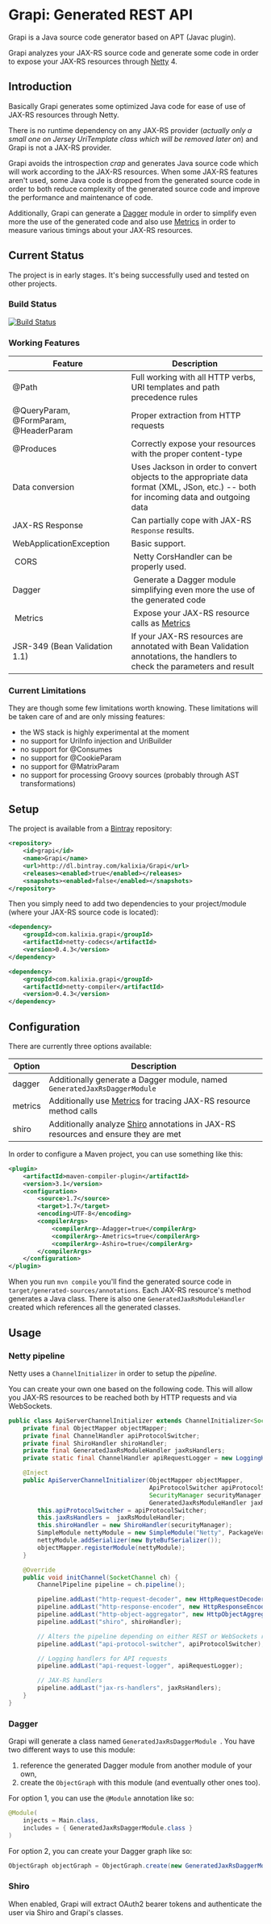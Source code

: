 # Grapi: Generated REST API

Grapi is a Java source code generator based on APT (Javac plugin).

Grapi analyzes your JAX-RS source code and generate some code in order to expose your JAX-RS resources through
[Netty](http://netty.io) 4.


## Introduction

Basically Grapi generates some optimized Java code for ease of use of JAX-RS resources through Netty.

There is no runtime dependency on any JAX-RS provider (*actually only a small one on Jersey UriTemplate class
which will be removed later on*) and Grapi is not a JAX-RS provider.

Grapi avoids the introspection *crap* and generates Java source code which will work according to the JAX-RS resources.
When some JAX-RS features aren't used, some Java code is dropped from the generated source code in order to both reduce
complexity of the generated source code and improve the performance and maintenance of code.

Additionally, Grapi can generate a [Dagger](https://github.com/square/dagger) module in order to simplify even more
the use of the generated code and also use [Metrics](http://metrics.codahale.com) in order to measure various timings
about your JAX-RS resources.


## Current Status

The project is in early stages. It's being successfully used and tested on other projects.

### Build Status

[![Build Status](https://travis-ci.org/kalixia/Grapi.svg?branch=master)](https://travis-ci.org/kalixia/Grapi)

### Working Features

| Feature                       | Description
|-------------------------------|----------------------------------------------------------------------------------------------------
| @Path                         | Full working with all HTTP verbs, URI templates and path precedence rules
| @QueryParam, @FormParam, @HeaderParam | Proper extraction from HTTP requests
| @Produces                     | Correctly expose your resources with the proper content-type
| Data conversion               | Uses Jackson in order to convert objects to the appropriate data format (XML, JSon, etc.) -- both for incoming data and outgoing data
| JAX-RS Response               | Can partially cope with JAX-RS ``` Response ``` results.
| WebApplicationException       | Basic support.
| CORS                          | Netty CorsHandler can be properly used.
| Dagger                        | Generate a Dagger module simplifying even more the use of the generated code
| Metrics                       | Expose your JAX-RS resource calls as [Metrics](http://metrics.codahale.com)
| JSR-349 (Bean Validation 1.1) | If your JAX-RS resources are annotated with Bean Validation annotations, the handlers to check the parameters and result


### Current Limitations

They are though some few limitations worth knowing. These limitations will be taken care of and are only
missing features:

* the WS stack is highly experimental at the moment
* no support for UriInfo injection and UriBuilder
* no support for @Consumes
* no support for @CookieParam
* no support for @MatrixParam
* no support for processing Groovy sources (probably through AST transformations)


## Setup

The project is available from a [Bintray](https://bintray.com/kalixia/Grapi) repository:
```xml
<repository>
    <id>grapi</id>
    <name>Grapi</name>
    <url>http://dl.bintray.com/kalixia/Grapi</url>
    <releases><enabled>true</enabled></releases>
    <snapshots><enabled>false</enabled></snapshots>
</repository>
```

Then you simply need to add two dependencies to your project/module (where your JAX-RS source code is located):
```xml
<dependency>
    <groupId>com.kalixia.grapi</groupId>
    <artifactId>netty-codecs</artifactId>
    <version>0.4.3</version>
</dependency>

<dependency>
    <groupId>com.kalixia.grapi</groupId>
    <artifactId>netty-compiler</artifactId>
    <version>0.4.3</version>
</dependency>
```

## Configuration

There are currently three options available:

| Option  | Description
|---------|------------
| dagger  | Additionally generate a Dagger module, named ``` GeneratedJaxRsDaggerModule ```
| metrics | Additionally use [Metrics](http://metrics.codahale.com) for tracing JAX-RS resource method calls
| shiro   | Additionally analyze [Shiro](http://shiro.apache.org) annotations in JAX-RS resources and ensure they are met

In order to configure a Maven project, you can use something like this:
```xml
<plugin>
    <artifactId>maven-compiler-plugin</artifactId>
    <version>3.1</version>
    <configuration>
        <source>1.7</source>
        <target>1.7</target>
        <encoding>UTF-8</encoding>
        <compilerArgs>
            <compilerArg>-Adagger=true</compilerArg>
            <compilerArg>-Ametrics=true</compilerArg>
            <compilerArg>-Ashiro=true</compilerArg>
        </compilerArgs>
    </configuration>
</plugin>
```

When you run ``` mvn compile ``` you'll find the generated source code in ``` target/generated-sources/annotations ```.
Each JAX-RS resource's method generates a Java class. There is also one ``` GeneratedJaxRsModuleHandler ``` created
which references all the generated classes.


## Usage

### Netty pipeline

Netty uses a ``` ChannelInitializer ``` in order to setup the *pipeline*.

You can create your own one based on the following code.
This will allow you JAX-RS resources to be reached both by HTTP requests and via WebSockets.

```java
public class ApiServerChannelInitializer extends ChannelInitializer<SocketChannel> {
    private final ObjectMapper objectMapper;
    private final ChannelHandler apiProtocolSwitcher;
    private final ShiroHandler shiroHandler;
    private final GeneratedJaxRsModuleHandler jaxRsHandlers;
    private static final ChannelHandler apiRequestLogger = new LoggingHandler(RESTCodec.class, LogLevel.DEBUG);

    @Inject
    public ApiServerChannelInitializer(ObjectMapper objectMapper,
                                       ApiProtocolSwitcher apiProtocolSwitcher,
                                       SecurityManager securityManager,
                                       GeneratedJaxRsModuleHandler jaxRsModuleHandler) {
        this.apiProtocolSwitcher = apiProtocolSwitcher;
        this.jaxRsHandlers =  jaxRsModuleHandler;
        this.shiroHandler = new ShiroHandler(securityManager);
        SimpleModule nettyModule = new SimpleModule("Netty", PackageVersion.VERSION);
        nettyModule.addSerializer(new ByteBufSerializer());
        objectMapper.registerModule(nettyModule);
    }

    @Override
    public void initChannel(SocketChannel ch) {
        ChannelPipeline pipeline = ch.pipeline();

        pipeline.addLast("http-request-decoder", new HttpRequestDecoder());
        pipeline.addLast("http-response-encoder", new HttpResponseEncoder());
        pipeline.addLast("http-object-aggregator", new HttpObjectAggregator(1048576));
        pipeline.addLast("shiro", shiroHandler);

        // Alters the pipeline depending on either REST or WebSockets requests
        pipeline.addLast("api-protocol-switcher", apiProtocolSwitcher);

        // Logging handlers for API requests
        pipeline.addLast("api-request-logger", apiRequestLogger);

        // JAX-RS handlers
        pipeline.addLast("jax-rs-handlers", jaxRsHandlers);
    }
}
```

### Dagger

Grapi will generate a class named ```GeneratedJaxRsDaggerModule ```. You have two different ways to use this module:

1. reference the generated Dagger module from another module of your own,
2. create the ``` ObjectGraph ``` with this module (and eventually other ones too).

For option 1, you can use the ``` @Module ``` annotation like so:
```java
@Module(
    injects = Main.class,
    includes = { GeneratedJaxRsDaggerModule.class }
)
```

For option 2, you can create your Dagger graph like so:
```java
ObjectGraph objectGraph = ObjectGraph.create(new GeneratedJaxRsDaggerModule());
```

### Shiro

When enabled, Grapi will extract OAuth2 bearer tokens and authenticate the user via Shiro and Grapi's classes.
